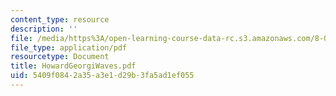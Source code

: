 ```yaml
---
content_type: resource
description: ''
file: /media/https%3A/open-learning-course-data-rc.s3.amazonaws.com/8-03sc-physics-iii-vibrations-and-waves-fall-2016/5409f0842a35a3e1d29b3fa5ad1ef055_MIT8_03SCF16_Text_Ch7.pdf
file_type: application/pdf
resourcetype: Document
title: HowardGeorgiWaves.pdf
uid: 5409f084-2a35-a3e1-d29b-3fa5ad1ef055
---
```

